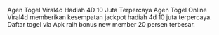 Agen Togel Viral4d Hadiah 4D 10 Juta Terpercaya
Agen Togel Online Viral4d memberikan kesempatan jackpot hadiah 4d 10 juta terpercaya. Daftar togel via Apk raih bonus new member 20 persen terbesar.
